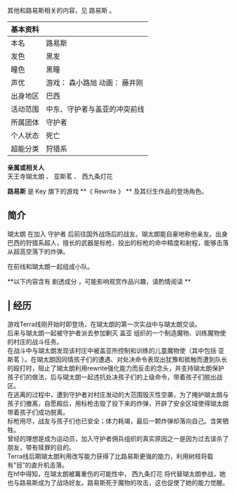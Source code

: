 其他和路易斯相关的内容，见  路易斯  。

|  **基本资料**  ||
|---|---|
|本名  |  路易斯   |
|发色  |  黑发   |
|瞳色  |  黑瞳   |
|声优  |  游戏：  森小路旭  动画：  藤井刚   |
|出身地区  |  巴西   |
|活动范围  |  中东、守护者与盖亚的冲突前线   |
|所属团体  |  守护者   |
|个人状态  |  死亡   |
|超能分类  |  狩猎系   |
**亲属或相关人**  
天王寺瑚太朗  、  亚斯茗  、  西九条灯花  
  
**路易斯** 是  Key  旗下的游戏 **《 Rewrite  》 ** 及其衍生作品的登场角色。

##  简介

瑚太朗  在加入  守护者
后前往国外战场后的战友。瑚太朗能自豪地称他亲友。出身巴西的狩猎系超人，擅长的武器是标枪，投出的标枪的命中精度和射程，能够击落从超高空落下的炸弹。

在前线和瑚太朗一起组成小队。

**以下内容含有 剧透成分  ，可能影响观赏作品兴趣，请酌情阅读 **

|  经历  
---  
游戏Terra线刚开始时即登场，在瑚太朗的第一次实战中与瑚太朗交谈。 </br> 后来与瑚太朗一起被守护者派去参加剿灭  盖亚
组织的一个制造魔物、训练魔物使的村庄的战斗任务。 </br> 在战斗中与瑚太朗发现该村庄中被盖亚所控制和训练的儿童魔物使（其中包括  亚斯茗
）。在瑚太朗因同情孩子们的遭遇、对处决命令表现出犹豫和抵触而遭到队长的殴打时，阻止了瑚太朗利用rewrite强化能力而反击的念头，并支持瑚太朗保护孩子们的做法，后与瑚太朗一起违抗处决孩子们的上级命令，带着孩子们脱出战区。
</br>
在逃离的过程中，遭到守护者对村庄发动的大范围毁灭性空袭，为了掩护瑚太朗与孩子们撤离，自愿殿后，用标枪击毁了投下来的炸弹，开辟了安全区域使得瑚太朗带着孩子们成功脱离。
</br> 标枪用尽，战友与孩子们也已安全；体力耗竭，最后一颗炸弹却落向自己。含笑牺牲。 </br>
曾经的理想是成为运动员，加入守护者佣兵组织的真实原因之一是因为过去误杀了朋友，带有赎罪的目的。 </br>
Terra线后期瑚太朗利用改写能力获得了比路易斯更强的能力，利用树枝将载有“目”的直升机击落。 </br> 在hf中得知，在瑚太朗被篝重伤的可能性中，
西九条灯花  将代替瑚太朗参战，她也与路易斯成为了战场好友。路易斯死于魔物的攻击，这也促使了她的能力觉醒。 </br>

